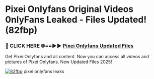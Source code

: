 # Pixei Onlyfans Original Videos 0nlyFans Leaked - Files Updated! (82fbp)

<h3>🔴 CLICK HERE 🌐==►► <a href="https://tinyurl.com/4seja8ks" rel="nofollow">Pixei Onlyfans Updated Files</a></h3>

Get Pixei Onlyfans and all content. Now you can access all videos and pictures of Pixei Onlyfans. New Updated Files 2025!

[![82fbp](https://i.imgur.com/EWjZXRe.gif)](https://tinyurl.com/4seja8ks)
pixei onlyfans leaks